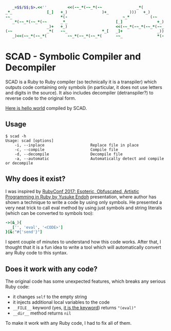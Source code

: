 ```ruby
   _=$$/$$;$>.<<''         <<(-~_*(-~_*(-~               _*(            -~_*(-~_*(-~_*(-+~
_*_               [_]   +_)               )+_         )))   +_)         +_)               <<(
-~_                     *(-                        ~_*         (-~      _*(               -+~
   _*(-~_*(-~_*(-~      _*_                     [_]               +_)   )))               )++
                  _)+   +_)                     <<(-~_*(-~_*(-~_*(-~_   *(-               ~_*
(-~               _*(   -~_               *_[   _]+               _))   )))               )++
   _)<<(-~_*(-~_*(         -~_*(-~_*(-~_*(      -~_               *(-   ~_*_[_]+_))))+_)))
```

# SCAD - Symbolic Compiler and Decompiler

SCAD is a Ruby to Ruby compiler (so technically it is a transpiler) which outputs code containing only symbols (in particular, it does not use letters and digits in the source). It also includes decompiler (detranspiler?) to reverse code to the original form.

[Here is hello world](https://github.com/radarek/scad/raw/master/examples/helloworld.rb) compiled by SCAD.

## Usage

```shell
$ scad -h
Usage: scad [options]
    -i, --inplace                    Replace file in place
    -c, --compile                    Compile file
    -d, --decompile                  Decompile file
    -a, --automatic                  Automatically detect and compile or decompile
```

## Why does it exist?

I was inspired by [RubyConf 2017: Esoteric, Obfuscated, Artistic Programming in Ruby by Yusuke Endoh](https://youtu.be/6K7EmeptEHo?t=572) presentation, where author has shown a technique to write a code by using only symbols. He presented a very neat trick to call eval method by using just symbols and string literals (which can be converted to symbols too):

```ruby
->(&_){
  _['', 'eval', '<CODE>']
}[&:"#{'send'}"]
```

I spent couple of minutes to understand how this code works.
After that, I thought that it is a fun idea to write a tool which will automatically convert any Ruby code to this syntax.

## Does it work with any code?

The original code has some unexpected features, which breaks any serious Ruby code:

* it changes `self` to the empty string
* it injects additional local variables to the code
* `__FILE__` keyword (yes, [it is the keyword](https://github.com/ruby/ruby/blob/12883f8fa6222324880e2b0f161f8c6d6cf365c7/defs/keywords#L13)) returns `"(eval)"`
* `__dir__` method returns `nil`

To make it work with any Ruby code, I had to fix all of them.
